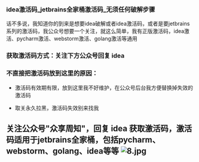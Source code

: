 ### idea激活码_jetbrains全家桶激活码_无须任何破解步骤

话不多说，我知道你的到来是想要idea破解或者idea激活码，或者是要jetbrains系列的激活码，我公众号想要一个关注，就这么简单，我有正版激活码，idea激活、pycharm激活、webstorm激活、golang激活等通用

### 获取激活码方式：关注下方公众号回复 idea

### 不直接把激活码放到这里的原因：

* 激活码有效期有限，放到这里我不好维护，在公众号后台我方便替换掉失效的激活码

* 取关永久拉黑，激活码失效别来找我

**关注公众号"众享周知"，回复 idea 获取激活码，激活码适用于jetbrains全家桶，包括pycharm、webstorm、golang、idea等等**
![8.jpg](/img/bVbDr13)
---------------------------------------------------------------------------------

